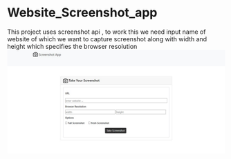 # Website_Screenshot_app
This project uses screenshot api , to work this we need input name of website of which we want to capture screenshot along with width and height which specifies the browser resolution
![alt text](https://github.com/prashikdewtale10/Website_Screenshot_app/blob/main/public/Screenshot%20App.jpg)
